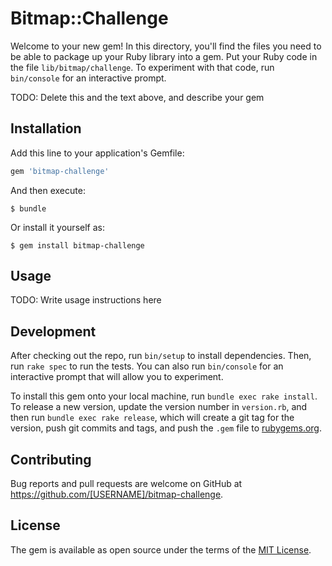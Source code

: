 # Bitmap::Challenge

Welcome to your new gem! In this directory, you'll find the files you need to be able to package up your Ruby library into a gem. Put your Ruby code in the file `lib/bitmap/challenge`. To experiment with that code, run `bin/console` for an interactive prompt.

TODO: Delete this and the text above, and describe your gem

## Installation

Add this line to your application's Gemfile:

```ruby
gem 'bitmap-challenge'
```

And then execute:

    $ bundle

Or install it yourself as:

    $ gem install bitmap-challenge

## Usage

TODO: Write usage instructions here

## Development

After checking out the repo, run `bin/setup` to install dependencies. Then, run `rake spec` to run the tests. You can also run `bin/console` for an interactive prompt that will allow you to experiment.

To install this gem onto your local machine, run `bundle exec rake install`. To release a new version, update the version number in `version.rb`, and then run `bundle exec rake release`, which will create a git tag for the version, push git commits and tags, and push the `.gem` file to [rubygems.org](https://rubygems.org).

## Contributing

Bug reports and pull requests are welcome on GitHub at https://github.com/[USERNAME]/bitmap-challenge.

## License

The gem is available as open source under the terms of the [MIT License](https://opensource.org/licenses/MIT).
